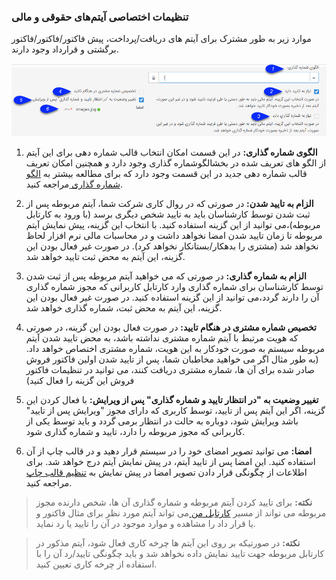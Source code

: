 ﻿### تنظیمات اختصاصی آیتم‌های حقوقی و مالی ###

موارد زیر به طور مشترک برای آیتم های دریافت/پرداخت، پیش فاکتور/فاکتور/فاکتور برگشتی و قرارداد وجود دارند.


![](Itemscommonsetting3.png)

1. **الگوی  شماره گذاری:** در این قسمت امکان انتخاب قالب شماره دهی برای این آیتم از الگو های تعریف شده  در بخشالگوشماره گذاری وجود دارد و همچنین امکان تعریف قالب شماره دهی جدید در این قسمت وجود دارد که برای مطالعه بیشتر به [الگو شماره گذاری ](https://github.com/1stco/PayamGostarDocs/blob/master/help%202.5.4/Settings/Numbering-template/Numbering-template.md)مراجعه کنید.


2. **الزام به تایید شدن:** در صورتی که در روال کاری شرکت شما،  آیتم مربوطه پس از ثبت شدن توسط کارشناسان باید به تایید شخص دیگری برسد (با ورود به کارتابل مربوطه)،می توانید از این گزینه استفاده کنید. با انتخاب این گزینه، پیش نمایش آیتم مربوطه تا زمان تایید شدن امضا نخواهد داشت و در محاسبات مالی نرم افزار لحاظ نخواهد شد (مشتری را بدهکار/بستانکار نخواهد کرد). در صورت غیر فعال بودن این گزینه، این آیتم به محض ثبت تایید خواهد شد.

3. **الزام به شماره گذاری:** در صورتی که می خواهید آیتم مربوطه پس از ثبت شدن توسط کارشناسان برای شماره گذاری وارد کارتابل کاربرانی که مجوز شماره گذاری آن را دارند گردد،می توانید از این گزینه استفاده کنید. در صورت غیر فعال بودن این گزینه، این آیتم به محض ثبت، شماره گذاری خواهد شد.

4. **تخصیص شماره مشتری در هنگام تایید:** در صورت فعال بودن این گزینه، در صورتی که هویت مرتبط با آیتم شماره مشتری نداشته باشد، به محض تایید شدن آیتم مربوطه  سیستم به صورت خودکار به این هویت، شماره مشتری اختصاص خواهد داد. (به طور مثال اگر می خواهید مخاطبان شما، پس از تایید شدن اولین فاکتور فروش صادر شده برای آن ها، شماره مشتری دریافت کنند، می توانید در تنظیمات فاکتور فروش این گزینه را فعال کنید)

5. **تغییر وضعیت به "در انتظار تایید و شماره گذاری" پس از ویرایش:** با فعال کردن این گزینه، اگر این آیتم پس از تایید، توسط کاربری که دارای مجوز "ویرایش پس از تایید" باشد ویرایش شود، دوباره به حالت در انتظار برمی گردد و باید توسط یکی از کاربرانی که مجوز مربوطه را دارد، تایید و شماره گذاری شود. 

6. **امضا:** می توانید تصویر امضای خود را در سیستم قرار دهید و در قالب چاپ از آن استفاده کنید. این امضا پس از تایید آیتم، در پیش نمایش آیتم درج خواهد شد. برای اطلاعات از چگونگی قرار دادن تصویر امضا در پیش نمایش به  [تنظیم قالب چاپ ](https://github.com/1stco/PayamGostarDocs/blob/master/help%202.5.4/Settings/Personalization-crm/Overview/General-information/Set%20the-print-template/Set%20the-print-template.md)مراجعه کنید.

> **نکته:** برای تایید کردن آیتم مربوطه و شماره گذاری آن ها، شخص دارنده مجوز مربوطه می تواند از مسیر [کارتابل من ](https://github.com/1stco/PayamGostarDocs/blob/master/help%202.5.4/home/widget/Cardboard/Cardboard.md)می تواند آیتم مورد نظر برای مثال فاکتور و یا قرار داد  را مشاهده و موارد موجود در آن را تایید یا رد نماید.

> **نکته:** در صورتیکه بر روی این آیتم ها چرخه کاری فعال شود، آیتم مذکور در کارتابل مربوطه جهت تایید نمایش داده نخواهد شد و باید چگونگی تایید/رد آن را با استفاده از چرخه کاری تعیین کنید.


